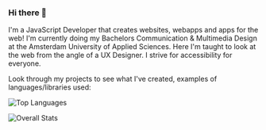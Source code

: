 
### Hi there 👋

<div class="intro">
  
<div>
I'm a JavaScript Developer that creates websites, webapps and apps for the web!
I'm currently doing my Bachelors Communication & Multimedia Design at the Amsterdam University of Applied Sciences. Here I'm taught to look at 
the web from the angle of a UX Designer. I strive for accessibility for everyone.

Look through my projects to see what I've created, examples of languages/libraries used:
    
![Top Languages](https://github-readme-stats.vercel.app/api/top-langs/?username=Vincentvanleeuwen)   
</div>
  
![Overall Stats](https://github-readme-stats.vercel.app/api?username=Vincentvanleeuwen&count_private=true&show_icons=true&hide=contribs)
</div>


<!--
**Vincentvanleeuwen/Vincentvanleeuwen** is a ✨ _special_ ✨ repository because its `README.md` (this file) appears on your GitHub profile.

Here are some ideas to get you started:

- 🔭 I’m currently working on ...
- 🌱 I’m currently learning ...
- 👯 I’m looking to collaborate on ...
- 🤔 I’m looking for help with ...
- 💬 Ask me about ...
- 📫 How to reach me: ...
- 😄 Pronouns: ...
- ⚡ Fun fact: ...
<style>
.intro {
  display:flex; 
  flex-direction:row;
}
</style>
-->

